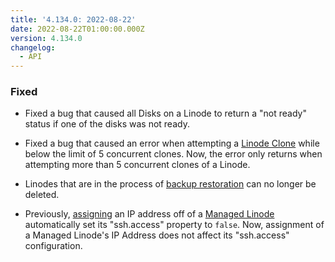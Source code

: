 ```yaml
---
title: '4.134.0: 2022-08-22'
date: 2022-08-22T01:00:00.000Z
version: 4.134.0
changelog:
  - API
---
```


### Fixed

* Fixed a bug that caused all Disks on a Linode to return a "not ready" status if one of the disks was not ready.

* Fixed a bug that caused an error when attempting a [Linode Clone](https://www.linode.com/docs/api/linode-instances/#linode-clone) while below the limit of 5 concurrent clones. Now, the error only returns when attempting more than 5 concurrent clones of a Linode.

* Linodes that are in the process of [backup restoration](https://www.linode.com/docs/api/linode-instances/#backup-restore) can no longer be deleted.

* Previously, [assigning](https://www.linode.com/docs/api/networking/#linodes-assign-ips) an IP address off of a [Managed Linode](https://www.linode.com/docs/api/managed/#linodes-managed-settings-view) automatically set its "ssh.access" property to `false`. Now, assignment of a Managed Linode's IP Address does not affect its "ssh.access" configuration.
